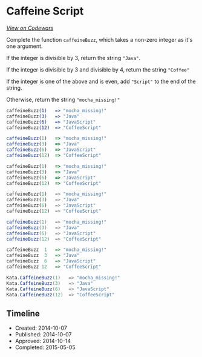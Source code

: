 # Caffeine Script
[*View on Codewars*](https://www.codewars.com/kata/caffeine-script)

Complete the function ```caffeineBuzz```, which takes a non-zero integer as it's one argument.

If the integer is divisible by 3, return the string ```"Java"```.

If the integer is divisible by 3 and divisible by 4, return the string ```"Coffee"```

If the integer is one of the above and is even, add ```"Script"``` to the end of the string.

Otherwise, return the string ```"mocha_missing!"```

```coffeescript
caffeineBuzz(1)   => "mocha_missing!"
caffeineBuzz(3)   => "Java"
caffeineBuzz(6)   => "JavaScript"
caffeineBuzz(12)  => "CoffeeScript"
```
```javascript
caffeineBuzz(1)   => "mocha_missing!"
caffeineBuzz(3)   => "Java"
caffeineBuzz(6)   => "JavaScript"
caffeineBuzz(12)  => "CoffeeScript"
```
```ruby
caffeineBuzz(1)   => "mocha_missing!"
caffeineBuzz(3)   => "Java"
caffeineBuzz(6)   => "JavaScript"
caffeineBuzz(12)  => "CoffeeScript"
```
```python
caffeineBuzz(1)   => "mocha_missing!"
caffeineBuzz(3)   => "Java"
caffeineBuzz(6)   => "JavaScript"
caffeineBuzz(12)  => "CoffeeScript"
```
```java
caffeineBuzz(1)   => "mocha_missing!"
caffeineBuzz(3)   => "Java"
caffeineBuzz(6)   => "JavaScript"
caffeineBuzz(12)  => "CoffeeScript"
```
```haskell
caffeineBuzz  1   => "mocha_missing!"
caffeineBuzz  3   => "Java"
caffeineBuzz  6   => "JavaScript"
caffeineBuzz 12   => "CoffeeScript"
```
```csharp
Kata.CaffeineBuzz(1)   => "mocha_missing!"
Kata.CaffeineBuzz(3)   => "Java"
Kata.CaffeineBuzz(6)   => "JavaScript"
Kata.CaffeineBuzz(12)  => "CoffeeScript"
```

## Timeline
- Created: 2014-10-07
- Published: 2014-10-07
- Approved: 2014-10-14
- Completed: 2015-05-05